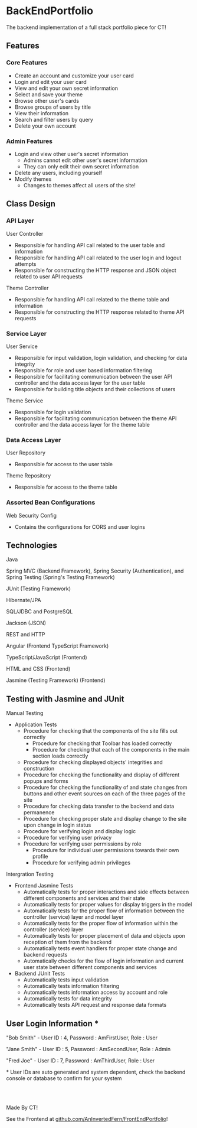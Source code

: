 # BackEndPortfolio
The backend implementation of a full stack portfolio piece for CT!

## Features
### Core Features
- Create an account and customize your user card
- Login and edit your user card
- View and edit your own secret information
- Select and save your theme
- Browse other user's cards
- Browse groups of users by title
- View their information
- Search and filter users by query
- Delete your own account
### Admin Features
- Login and view other user's secret information
  - Admins cannot edit other user's secret information
  - They can only edit their own secret information
- Delete any users, including yourself
- Modify themes
  - Changes to themes affect all users of the site!
## Class Design
### API Layer
User Controller

- Responsible for handling API call related to the user table and information
- Responsible for handling API call related to the user login and logout attempts
- Responsible for constructing the HTTP response and JSON object related to user API requests

Theme Controller

- Responsible for handling API call related to the theme table and information
- Responsible for constructing the HTTP response related to theme API requests
### Service Layer
User Service

- Responsible for input validation, login validation, and checking for data integrity
- Responsible for role and user based information filtering
- Responsible for facilitating communication between the user API controller and the data access layer for the user table 
- Responsible for building title objects and their collections of users 

Theme Service

- Responsible for login validation
- Responsible for facilitating communication between the theme API controller and the data access layer for the theme table
### Data Access Layer
User Repository

- Responsible for access to the user table

Theme Repository

- Responsible for access to the theme table
### Assorted Bean Configurations
Web Security Config

- Contains the configurations for CORS and user logins
## Technologies
Java

Spring MVC (Backend Framework), Spring Security (Authentication), and Spring Testing (Spring's Testing Framework)

JUnit (Testing Framework)

Hibernate/JPA

SQL/JDBC and PostgreSQL

Jackson (JSON)

REST and HTTP

Angular (Frontend TypeScript Framework)

TypeScript/JavaScript (Frontend)

HTML and CSS (Frontend)

Jasmine (Testing Framework) (Frontend)

## Testing with Jasmine and JUnit
Manual Testing

- Application Tests
  - Procedure for checking that the components of the site fills out correctly
    - Procedure for checking that Toolbar has loaded correctly
    - Procedure for checking that each of the components in the main section loads correctly
  - Procedure for checking displayed objects' integrities and construction
  - Procedure for checking the functionality and display of different popups and forms
  - Procedure for checking the functionality of and state changes from buttons and other event sources on each of the three pages of the site
  - Procedure for checking data transfer to the backend and data permanence
  - Procedure for checking proper state and display change to the site upon change in login status
  - Procedure for verifying login and display logic
  - Procedure for verifying user privacy
  - Procedure for verifying user permissions by role
    - Procedure for individual user permissions towards their own profile
    - Procedure for verifying admin privileges

Intergration Testing

- Frontend Jasmine Tests
  - Automatically tests for proper interactions and side effects between different components and services and their state
  - Automatically tests for proper values for display triggers in the model
  - Automatically tests for the proper flow of information between the controller (service) layer and model layer
  - Automatically tests for the proper flow of information within the controller (service) layer
  - Automatically tests for proper placement of data and objects upon reception of them from the backend
  - Automatically tests event handlers for proper state change and backend requests
  - Automatically checks for the flow of login information and current user state between different components and services
- Backend JUnit Tests
  - Automatically tests input validation
  - Automatically tests information filtering
  - Automatically tests information access by account and role
  - Automatically tests for data integrity
  - Automatically tests API request and response data formats

## User Login Information *
"Bob Smith" - User ID : 4, Password : AmFirstUser, Role : User

"Jane Smith" - User ID : 5, Password : AmSecondUser, Role : Admin

"Fred Joe" - User ID : 7, Password : AmThirdUser, Role : User

\* User IDs are auto generated and system dependent, check the backend console or database to confirm for your system

<br><br>

Made By CT!

See the Frontend at [github.com/AnInvertedFern/FrontEndPortfolio](https://github.com/AnInvertedFern/FrontEndPortfolio)!